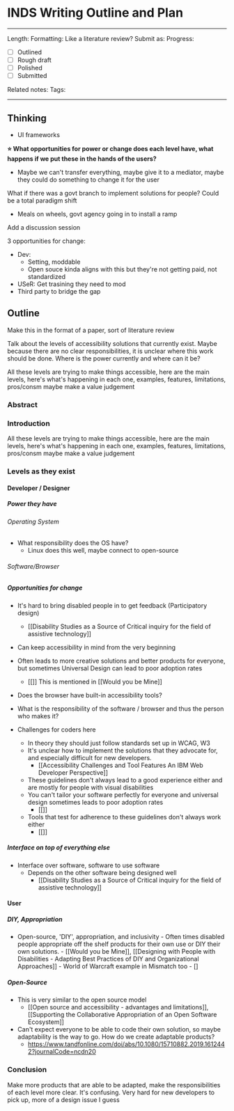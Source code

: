 # INDS Writing Outline and Plan

---

Length:
Formatting: Like a literature review?
Submit as:
Progress:
- [ ] Outlined
- [ ] Rough draft
- [ ] Polished
- [ ] Submitted

Related notes:
Tags:

--- 


## Thinking

- UI frameworks

**⭐ What opportunities for power or change does each level have, what happens if we put these in the hands of the users?**

- Maybe we can't transfer everything, maybe give it to a mediator, maybe they could do something to change it for the user 

What if there was a govt branch to implement solutions for people?
Could be a total paradigm shift
- Meals on wheels, govt agency going in to install a ramp

Add a discussion session

3 opportunities for change:
- Dev:
	- Setting, moddable
	- Open souce kinda aligns with this but they're not getting paid, not standardized 
- USeR: Get trasining they need to mod
- Third party to bridge the gap

## Outline

Make this in the format of a paper, sort of literature review

Talk about the levels of accessibility solutions that currently exist. Maybe because there are no clear responsibilities, it is unclear where this work should be done. Where is the power currently and where can it be?

All these levels are trying to make things accessible, here are the main levels, here's what's happening in each one, examples, features, limitations, pros/consm maybe make a value judgement

### Abstract

### Introduction

All these levels are trying to make things accessible, here are the main levels, here's what's happening in each one, examples, features, limitations, pros/consm maybe make a value judgement

### Levels as they exist

#### Developer / Designer

##### Power they have


###### Operating System

- What responsibility does the OS have?
	- Linux does this well, maybe connect to open-source

###### Software/Browser


##### Opportunities for change

- It's hard to bring disabled people in to get feedback (Participatory design)
	- [[Disability Studies as a Source of Critical inquiry for the field of assistive technology]]
- Can keep accessibility in mind from the very beginning
- Often leads to more creative solutions and better products for everyone, but sometimes Universal Design can lead to poor adoption rates
	- [[]] This is mentioned in [[Would you be Mine]]



- Does the browser have built-in accessibility tools?


- What is the responsibility of the software / browser and thus the person who makes it?
- Challenges for coders here
	- In theory they should just follow standards set up in WCAG, W3 
	- It's unclear how to implement the solutions that they advocate for, and especially difficult for new developers. 
		-  [[Accessibility Challenges and Tool Features An IBM Web Developer Perspective]]
	-  These guidelines don't always lead to a good experience either and are mostly for people with visual disabilities 
	-  You can't tailor your software perfectly for everyone and universal design sometimes leads to poor adoption rates
		-  [[]]
	-  Tools that test for adherence to these guidelines don't always work either
		- [[]]

##### Interface on top of everything else

- Interface over software, software to use software
	- Depends on the other software being designed well
		- [[Disability Studies as a Source of Critical inquiry for the field of assistive technology]]

#### User

##### DIY, Appropriation

- Open-source, 'DIY', appropriation, and inclusivity 
		- Often times disabled people appropriate off the shelf products for their own use or DIY their own solutions.
			- [[Would you be Mine]], [[Designing with People with Disabilities - Adapting Best Practices of DIY and Organizational Approaches]]
		- World of Warcraft example in Mismatch too
			- []

##### Open-Source

- This is very similar to the open source model
	-  [[Open source and accessibility - advantages and limitations]], [[Supporting the Collaborative Appropriation of an Open Software Ecosystem]]
-  Can't expect everyone to be able to code their own solution, so maybe adaptability is the way to go. How do we create adaptable products?
	-  https://www.tandfonline.com/doi/abs/10.1080/15710882.2019.1612442?journalCode=ncdn20


### Conclusion

Make more products that are able to be adapted, make the responsibilities of each level more clear. It's confusing. Very hard for new developers to pick up, more of a design issue I guess